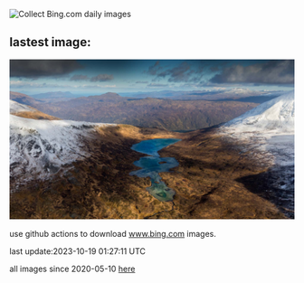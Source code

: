 ![Collect Bing.com daily images](https://github.com/counter2015/bing-daily-images/workflows/Collect%20Bing.com%20daily%20images/badge.svg)
## lastest image:
![](images/KodiakAlaska.jpg)

use github actions to download www.bing.com images.

last update:2023-10-19 01:27:11 UTC

all images since 2020-05-10 [here](https://github.com/counter2015/bing-daily-images/tree/master/images) 
